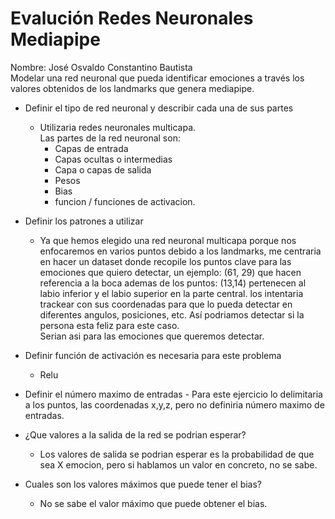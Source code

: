 # Evalución Redes Neuronales Mediapipe

Nombre: José Osvaldo Constantino Bautista  
Modelar una red neuronal que pueda identificar emociones a través los valores obtenidos de los landmarks que genera mediapipe.  

- Definir el tipo de red neuronal y describir cada una de sus partes
    - Utilizaria redes neuronales multicapa.  
    Las partes de la red neuronal son:
        + Capas de entrada
        + Capas ocultas o intermedias
        + Capa o capas de salida
        + Pesos
        + Bias
        + funcion / funciones de activacion.

- Definir los patrones a utilizar
    - Ya que hemos elegido una red neuronal multicapa porque nos enfocaremos en varios puntos debido a los landmarks, me centraria en hacer un dataset donde recopile los puntos clave para las emociones que quiero detectar, un ejemplo: (61, 29) que hacen referencia a la boca ademas de los puntos:  (13,14) pertenecen al labio inferior y el labio superior en la parte central. los intentaria trackear con sus coordenadas para que lo pueda detectar en diferentes angulos, posiciones, etc. Así podriamos detectar si la persona esta feliz para este caso.   
    Serian asi para las emociones que queremos detectar.

- Definir función de activación es necesaria para este problema  
    + Relu
- Definir el número maximo de entradas
      - Para este ejercicio lo delimitaria a los puntos, las coordenadas x,y,z, pero no definiria número maximo de entradas.
- ¿Que valores a la salida de la red se podrian esperar?
    - Los valores de salida se podrian esperar es la probabilidad de que sea X emocion, pero si hablamos un valor en concreto, no se sabe.

- Cuales son los valores máximos que puede tener el bias?
    - No se sabe el valor máximo que puede obtener el bias.
